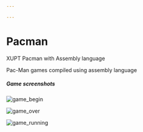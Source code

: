 ```yaml
---

---
```


# Pacman
XUPT   Pacman with Assembly language 

Pac-Man games compiled using assembly language

##### Game screenshots

![game_begin](https://github.com/Wenuo/Pacman/tree/master/Game%20screenshots/game_begin.jpg)

![game_over](https://github.com/Wenuo/Pacman/tree/master/Game%20screenshots/game_over.jpg)

![game_running](https://github.com/Wenuo/Pacman/tree/master/Game%20screenshots/game_running.jpg)

